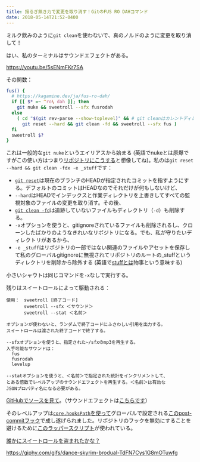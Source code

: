 ```yaml
---
title: 揺るぎ無き力で変更を取り消す！GitのFUS RO DAHコマンド
date: 2018-05-14T21:52-0400
---
```


ミルク飲みのように`git clean`を使わないで、真のノルドのように変更を取り消して！

はい、私のターミナルはサウンドエフェクトがある。

<!-- end -->

https://youtu.be/5sENmFKr7SA

その関数：

```bash
fus() {
  # https://kagamine.dev/ja/fus-ro-dah/
  if [[ $* =~ ^ro\ dah ]]; then
    git nuke && sweetroll --sfx fusrodah
  else
    ( cd "$(git rev-parse --show-toplevel)" && # git cleanはカレントディレクトリで動作する
      git reset --hard && git clean -fd && sweetroll --sfx fus )
  fi
  sweetroll $?
}
```

これは一般的な`git nuke`というエイリアスから始まる (英語でnukeとは原爆ですがこの使い方はつまり[リポジトリにこうする](https://www.youtube.com/watch?v=jar1LTxxAeM)と想像してね)。私のは`git reset --hard && git clean -fdx -e _stuff`です：

- [`git reset`](https://git-scm.com/book/ja/v2/Git-%E3%81%AE%E3%81%95%E3%81%BE%E3%81%96%E3%81%BE%E3%81%AA%E3%83%84%E3%83%BC%E3%83%AB-%E3%83%AA%E3%82%BB%E3%83%83%E3%83%88%E3%82%B3%E3%83%9E%E3%83%B3%E3%83%89%E8%A9%B3%E8%AA%AC)は現在のブランチのHEADが指定されたコミットを指すようにする。デフォルトのコミットはHEADなのでそれだけが何もしないけど、
- `--hard`はHEADでインデックスと作業ディレクトリを上書きしてすべての監視対象のファイルの変更を取り消す。その後、
- [`git clean -fd`](https://git-scm.com/book/ja/v2/Git-%E3%81%AE%E3%81%95%E3%81%BE%E3%81%96%E3%81%BE%E3%81%AA%E3%83%84%E3%83%BC%E3%83%AB-%E4%BD%9C%E6%A5%AD%E3%81%AE%E9%9A%A0%E3%81%97%E3%81%8B%E3%81%9F%E3%81%A8%E6%B6%88%E3%81%97%E3%81%8B%E3%81%9F)は追跡していないファイルもディレクトリ（`-d`）も削除する。
- `-x`オプションを使うと、gitignoreされているファイルも削除されるし、クローンしたばかりのようなきれいなリポジトリになる。でも、私が守りたいディレクトリがあるから、
- `-e _stuff`はリポジトリの一部ではない関連のファイルやアセットを保存して私のグローバルgitignoreに無視されてリポジトリのルートの_stuffというディレクトリを削除から除外する (英語で[stuffとは](http://talking-english.net/stuff/)物事という意味する)

小さいシャウトは同じコマンドを`-x`なしで実行する。

残りはスイートロールによって駆動される：

```text
使用：　sweetroll [終了コード]
　　　　sweetroll --sfx ＜サウンド＞
　　　　sweetroll --stat ＜名前＞

オプションが使わないと、ランダムで終了コードにふさわしい引用を出力する。
スイートロールは渡された終了コードで終了する。

--sfxオプションを使うと、指定された~/sfxのmp3を再生する。
入手可能なサウンドは：
  fus
  fusrodah
  levelup

--statオプションを使うと、＜名前＞で指定された統計をインクリメントして、
とある倍数でレベルアップのサウンドエフェクトを再生する。＜名前＞は有効な
JSONプロパティ名になる必要がある。
```

[GitHubでソースを見て](https://github.com/maxkagamine/dotfiles/blob/master/home/bin/sweetroll)。（サウンドエフェクトは[こちらです](https://github.com/maxkagamine/dotfiles/tree/master/home/sfx)）

そのレベルアップは[`core.hooksPath`を使って](https://github.com/maxkagamine/dotfiles/blob/master/home/.gitconfig)グローバルで設定される[このpost-commitフック](https://github.com/maxkagamine/dotfiles/blob/e921fdf9bd5f316d7adc46c89d6d585175ecfd06/home/git-hooks/post-commit.d/post-commit-sign-sweetroll#L24-L33)で成し遂げられました。リポジトリのフックを無効にすることを避けるために[このラッパースクリプト](https://github.com/maxkagamine/dotfiles/tree/master/home/git-hooks)が使われている。

[誰かにスイートロールを盗まれたかな？](https://www.youtube.com/watch?v=3dbE4v-u0mY&list=PLRvds-tlTLAC3z5ZuXw5ZB_p6oJc9rjpC)

https://giphy.com/gifs/dance-skyrim-brodual-TdFN7Cys1G8mOTuwfg
